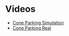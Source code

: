 # Videos

- [Cone Parking Simulation](../../videos/index.html?videoId=lab4/cone_parking_compressed.mp4)
- [Cone Parking Real](../../videos/index.html?videoId=lab4/controller_1_compressed.mp4)
